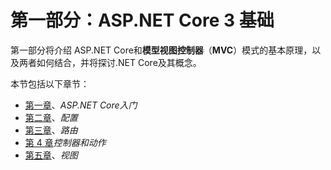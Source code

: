 # 第一部分：ASP.NET Core 3 基础

第一部分将介绍 ASP.NET Core和**模型视图控制器**（**MVC**）模式的基本原理，以及两者如何结合，并将探讨.NET Core及其概念。

本节包括以下章节：

*   [第一章](01.html)、*ASP.NET Core入门*
*   [第二章](02.html)、*配置*
*   [第三章](03.html)、*路由*
*   [第 4 章](04.html)*控制器和动作*
*   [第五章](05.html)、*视图*
